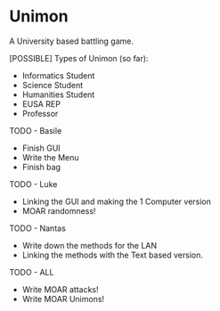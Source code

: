 Unimon
======
A University based battling game.

[POSSIBLE] Types of Unimon (so far):
- Informatics Student
- Science Student
- Humanities Student
- EUSA REP
- Professor

TODO - Basile
- Finish GUI
- Write the Menu
- Finish bag

TODO - Luke
- Linking the GUI and making the 1 Computer version
- MOAR randomness!

TODO - Nantas
- Write down the methods for the LAN
- Linking the methods with the Text based version.

TODO - ALL
- Write MOAR attacks!
- Write MOAR Unimons!

